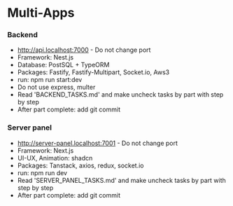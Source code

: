 # Multi-Apps

### Backend
- http://api.localhost:7000 - Do not change port
- Framework: Nest.js
- Database: PostSQL + TypeORM
- Packages: Fastify, Fastify-Multipart, Socket.io, Aws3
- run: npm run start:dev
- Do not use express, multer
- Read 'BACKEND_TASKS.md' and make uncheck tasks by part with step by step
- After part complete: add git commit

### Server panel
- http://server-panel.localhost:7001 - Do not change port
- Framework: Next.js
- UI-UX, Animation: shadcn
- Packages: Tanstack, axios, redux, socket.io
- run: npm run dev
- Read 'SERVER_PANEL_TASKS.md' and make uncheck tasks by part with step by step
- After part complete: add git commit